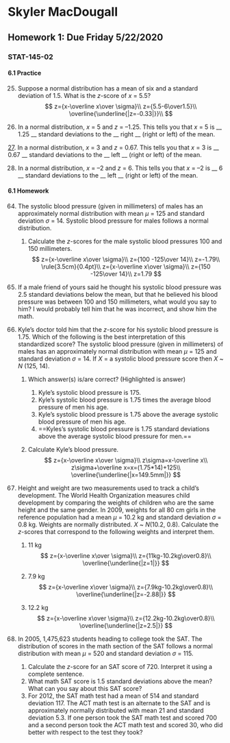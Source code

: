 # 	Skyler MacDougall

## Homework 1: Due Friday 5/22/2020

### STAT-145-02

#### 6.1 Practice

25. Suppose a normal distribution has a mean of six and a standard deviation of 1.5. What is the *z*-score of *x* = 5.5?
    $$
    z={x-\overline x\over \sigma}\\
    z={5.5-6\over1.5}\\
    \overline{\underline{|z=-0.33|}}\\
    $$
    
26. In a normal distribution, *x* = 5 and *z* = –1.25. This tells you that *x* = 5 is __ 1.25 __ standard deviations to the __ right __ (right or left) of the mean.

[27](https://openstax.org/books/introductory-statistics/pages/6-solutions#fs-idp37768720-solution). In a normal distribution, *x* = 3 and *z* = 0.67. This tells you that *x* = 3 is __ 0.67 __ standard deviations to the __ left __ (right or left) of the mean.

28. In a normal distribution, *x* = –2 and *z* = 6. This tells you that *x* = –2 is __ 6 __ standard deviations to the __ left __ (right or left) of the mean.

#### 6.1 Homework

64. The systolic blood pressure (given in millimeters) of males has an approximately normal distribution with mean *µ* = 125 and standard deviation *σ* = 14. Systolic blood pressure for males follows a normal distribution.

    1. Calculate the *z*-scores for the male systolic blood pressures 100 and 150 millimeters. 
        $$
        z={x-\overline x\over \sigma}\\
        z={100 -125\over 14}\\
        z=-1.79\\
        \rule{3.5cm}{0.4pt}\\
        z={x-\overline x\over \sigma}\\
        z={150 -125\over 14}\\
        z=1.79
        $$
    
2. If a male friend of yours said he thought his systolic blood  pressure was 2.5 standard deviations below the mean, but that he  believed his blood pressure was between 100 and 150 millimeters, what would you say to him?
        I would probably tell him that he was incorrect, and show him the math.
    
65. Kyle’s doctor told him that the *z*-score for his systolic blood pressure is 1.75. Which of the following is the  best interpretation of this standardized score? The systolic blood  pressure (given in millimeters) of males has an approximately normal  distribution with mean *µ* = 125 and standard deviation *σ* = 14. If *X* = a systolic blood pressure score then  *X* ~ *N* (125, 14).

    1. Which answer(s) is/are correct? (Highlighted is answer)

        1. Kyle’s systolic blood pressure is 175.
        2. Kyle’s systolic blood pressure is 1.75 times the average blood pressure of men his age.
        3. Kyle’s systolic blood pressure is 1.75 above the average systolic blood pressure of men his age.
        4. ==Kyles’s systolic blood pressure is 1.75 standard deviations above the average systolic blood pressure for men.==

    2. Calculate Kyle’s blood pressure.
        $$
        z={x-\overline x\over \sigma}\\
        z\sigma=x-\overline x\\
        z\sigma+\overline x=x=(1.75*14)+125\\
        \overline{\underline{|x=149.5mm|}}
        $$
        

66. Height and weight are two measurements used to track a child’s development. The World Health Organization measures child  development by comparing the weights of children who are the same height and the same gender. In 2009, weights for all 80 cm girls in the  reference population had a mean *µ* = 10.2 kg and standard deviation *σ* = 0.8 kg. Weights are normally distributed. *X* ~ *N*(10.2, 0.8). Calculate the *z*-scores that correspond to the following weights and interpret them.

    1. 11 kg
        $$
        z={x-\overline x\over \sigma}\\
        z={11kg-10.2kg\over0.8}\\
        \overline{\underline{|z=1|}}
        $$

    2. 7.9 kg
        $$
        z={x-\overline x\over \sigma}\\
        z={7.9kg-10.2kg\over0.8}\\
        \overline{\underline{|z=-2.88|}}
        $$

    3. 12.2 kg
        $$
        z={x-\overline x\over \sigma}\\
        z={12.2kg-10.2kg\over0.8}\\
        \overline{\underline{|z=2.5|}}
        $$

67. In 2005, 1,475,623 students heading to college took  the SAT. The distribution of scores in the math section of the SAT  follows a normal distribution with mean *µ* = 520 and standard deviation *σ* = 115.

    1. Calculate the *z*-score for an SAT score of 720. Interpret it using a complete sentence.
    2. What math SAT score is 1.5 standard deviations above the mean? What can you say about this SAT score?
    3. For 2012, the SAT math test had a mean of 514 and standard deviation 117. The ACT math test is an alternate to the SAT and is approximately  normally distributed with mean 21 and standard deviation 5.3. If one  person took the SAT math test and scored 700 and a second person took  the ACT math test and scored 30, who did better with respect to the test they took?